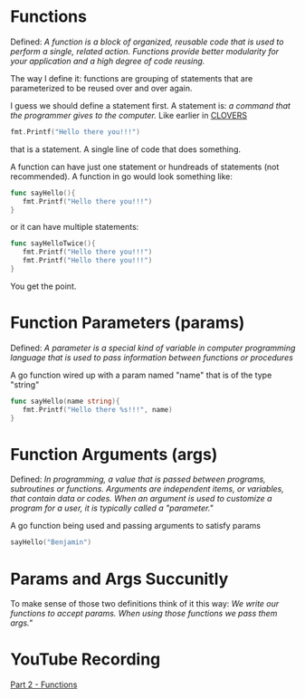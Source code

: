 # Functions
Defined: *A function is a block of organized, reusable code that is used to perform a single, related action. Functions provide better modularity for your application and a high degree of code reusing.*

The way I define it: functions are grouping of statements that are parameterized to be reused over and over again. 

I guess we should define a statement first. A statement is: *a command that the programmer gives to the computer.* Like earlier in [CLOVERS](../CLOVERS)
```go
fmt.Printf("Hello there you!!!")
```
that is a statement. A single line of code that does something.

A function can have just one statement or hundreads of statements (not recommended). A function in go would look something like:
```go
func sayHello(){
   fmt.Printf("Hello there you!!!") 
}
```
or it can have multiple statements:
```go
func sayHelloTwice(){
   fmt.Printf("Hello there you!!!") 
   fmt.Printf("Hello there you!!!") 
}
```
You get the point.

# Function Parameters (params)
Defined: *A parameter is a special kind of variable in computer programming language that is used to pass information between functions or procedures*

A go function wired up with a param named "name" that is of the type "string"
```go
func sayHello(name string){
   fmt.Printf("Hello there %s!!!", name)  
}
```

# Function Arguments (args)
Defined: *In programming, a value that is passed between programs, subroutines or functions. Arguments are independent items, or variables, that contain data or codes. When an argument is used to customize a program for a user, it is typically called a "parameter."*

A go function being used and passing arguments to satisfy params
```go
sayHello("Benjamin")
```

# Params and Args Succunitly
To make sense of those two definitions think of it this way: *We write our functions to accept params. When using those functions we pass them args."*

# YouTube Recording
[Part 2 - Functions]()
